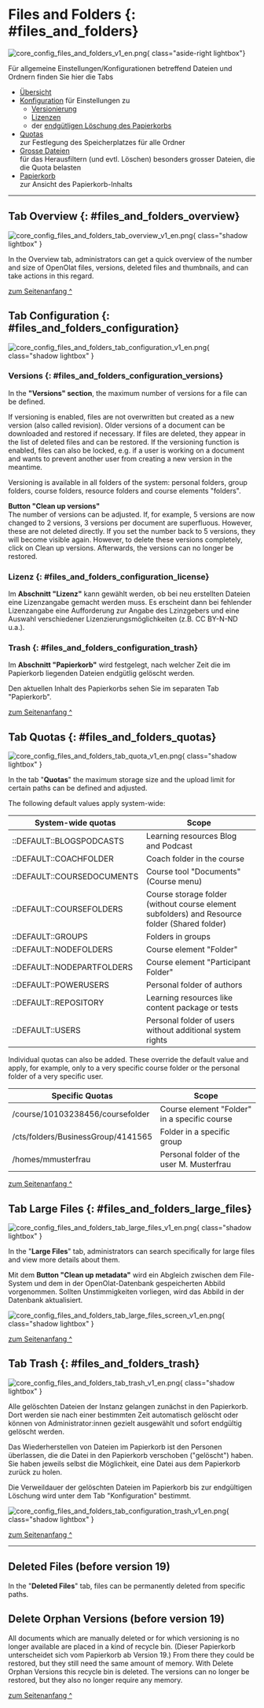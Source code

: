 # Files and Folders {: #files_and_folders}

![core_config_files_and_folders_v1_en.png](assets/core_config_files_and_folders_v1_en.png){ class="aside-right lightbox"}

Für allgemeine Einstellungen/Konfigurationen betreffend Dateien und Ordnern finden Sie hier die Tabs

* [Übersicht](Files_and_Folders.md##files_and_folders_overview)
* [Konfiguration](#files_and_folders_configuration) für Einstellungen zu
    * [Versionierung](#files_and_folders_configuration_versions)
    * [Lizenzen](#files_and_folders_configuration_license)
    * der [endgütligen Löschung des Papierkorbs](#files_and_folders_configuration_trash)
* [Quotas](#files_and_folders_quotas)<br>zur Festlegung des Speicherplatzes für alle Ordner
* [Grosse Dateien](#files_and_folders_large_files)<br>für das Herausfiltern (und evtl. Löschen) besonders grosser Dateien, die die Quota belasten
* [Papierkorb](#files_and_folders_trash)<br>zur Ansicht des Papierkorb-Inhalts

---

## Tab Overview {: #files_and_folders_overview}

![core_config_files_and_folders_tab_overview_v1_en.png](assets/core_config_files_and_folders_tab_overview_v1_en.png){ class="shadow lightbox" }

In the Overview tab, administrators can get a quick overview of the number and
size of OpenOlat files, versions, deleted files and thumbnails, and can take
actions in this regard.

[zum Seitenanfang ^](#files_and_folders)


## Tab Configuration {: #files_and_folders_configuration}

![core_config_files_and_folders_tab_configuration_v1_en.png](assets/core_config_files_and_folders_tab_configuration_v1_en.png){ class="shadow lightbox" }


### Versions {: #files_and_folders_configuration_versions}

In the **"Versions" section**, the maximum number of versions for a file can be
defined.

If versioning is enabled, files are not overwritten but created as a new
version (also called revision). Older versions of a document can be downloaded
and restored if necessary. If files are deleted, they appear in the list of
deleted files and can be restored. If the versioning function is enabled,
files can also be locked, e.g. if a user is working on a document and wants to
prevent another user from creating a new version in the meantime.

Versioning is available in all folders of the system: personal folders, group
folders, course folders, resource folders and course elements "folders".

**Button "Clean up versions"**<br>
The number of versions can be adjusted. If, for example, 5 versions are now
changed to 2 versions, 3 versions per document are superfluous. However, these
are not deleted directly. If you set the number back to 5 versions, they will
become visible again. However, to delete these versions completely, click on
Clean up versions. Afterwards, the versions can no longer be restored.


### Lizenz {: #files_and_folders_configuration_license}

Im **Abschnitt "Lizenz"** kann gewählt werden, ob bei neu erstellten Dateien eine Lizenzangabe gemacht werden muss. Es erscheint dann bei fehlender Lizenzangabe eine Aufforderung zur Angabe des Lzinzgebers und eine Auswahl verschiedener Lizenzierungsmöglichkeiten (z.B. CC BY-N-ND u.a.).


### Trash {: #files_and_folders_configuration_trash}

Im **Abschnitt "Papierkorb"** wird festgelegt, nach welcher Zeit die im Papierkorb liegenden Dateien endgütlig gelöscht werden.

Den aktuellen Inhalt des Papierkorbs sehen Sie im separaten Tab "Papierkorb".

[zum Seitenanfang ^](#files_and_folders)



## Tab Quotas {: #files_and_folders_quotas}

![core_config_files_and_folders_tab_quota_v1_en.png](assets/core_config_files_and_folders_tab_quota_v1_en.png){ class="shadow lightbox" }

In the tab "**Quotas**" the maximum storage size and the upload limit for
certain paths can be defined and adjusted.

The following default values apply system-wide:

System-wide quotas | Scope
---------|----------
::DEFAULT::BLOGSPODCASTS | Learning resources Blog and Podcast
::DEFAULT::COACHFOLDER | Coach folder in the course
::DEFAULT::COURSEDOCUMENTS | Course tool "Documents" (Course menu)
::DEFAULT::COURSEFOLDERS | Course storage folder (without course element subfolders) and Resource folder (Shared folder)
::DEFAULT::GROUPS | Folders in groups
::DEFAULT::NODEFOLDERS | Course element "Folder"
::DEFAULT::NODEPARTFOLDERS | Course element "Participant Folder"
::DEFAULT::POWERUSERS | Personal folder of authors
::DEFAULT::REPOSITORY | Learning resources like content package or tests
::DEFAULT::USERS | Personal folder of users without additional system rights

Individual quotas can also be added. These override the default value and apply, for example, only to a very specific course folder or the personal folder of a very specific user.

Specific Quotas | Scope
---------|----------
/course/10103238456/coursefolder | Course element "Folder" in a specific course
/cts/folders/BusinessGroup/4141565 | Folder in a specific group
/homes/mmusterfrau | Personal folder of the user M. Musterfrau

[zum Seitenanfang ^](#files_and_folders)



## Tab Large Files {: #files_and_folders_large_files}

![core_config_files_and_folders_tab_large_files_v1_en.png](assets/core_config_files_and_folders_tab_large_files_v1_en.png){ class="shadow lightbox" }

In the "**Large Files**" tab, administrators can search specifically for
large files and view more details about them.

Mit dem **Button "Clean up metadata"** wird ein Abgleich zwischen dem File-System und dem in der OpenOlat-Datenbank gespeicherten Abbild vorgenommen. Sollten Unstimmigkeiten vorliegen, wird das Abbild in der Datenbank aktualisiert.

![core_config_files_and_folders_tab_large_files_screen_v1_en.png](assets/core_config_files_and_folders_tab_large_files_screen_v1_en.png){ class="shadow lightbox" }

[zum Seitenanfang ^](#files_and_folders)


## Tab Trash {: #files_and_folders_trash}

![core_config_files_and_folders_tab_trash_v1_en.png](assets/core_config_files_and_folders_tab_trash_v1_en.png){ class="shadow lightbox" }

Alle gelöschten Dateien der Instanz gelangen zunächst in den Papierkorb. Dort werden sie nach einer bestimmten Zeit automatisch gelöscht oder können von Administrator:innen gezielt ausgewählt und sofort endgültig gelöscht werden.

Das Wiederherstellen von Dateien im Papierkorb ist den Personen überlassen, die die Datei in den Papierkorb verschoben ("gelöscht") haben. Sie haben jeweils selbst die Möglichkeit, eine Datei aus dem Papierkorb zurück zu holen.

Die Verweildauer der gelöschten Dateien im Papierkorb bis zur endgültigen Löschung wird unter dem Tab "Konfiguration" bestimmt.

![core_config_files_and_folders_tab_configuration_trash_v1_en.png](assets/core_config_files_and_folders_tab_configuration_trash_v1_en.png){ class="shadow lightbox" }

[zum Seitenanfang ^](#files_and_folders)


---

## Deleted Files (before version 19)

In the "**Deleted Files**" tab, files can be permanently deleted from
specific paths.

## Delete Orphan Versions (before version 19)

All documents which are manually deleted or for which versioning is no longer
available are placed in a kind of recycle bin. (Dieser Papierkorb unterscheidet sich vom Papierkorb ab Version 19.) From there they could be
restored, but they still need the same amount of memory. With Delete Orphan
Versions this recycle bin is deleted. The versions can no longer be restored,
but they also no longer require any memory. 


[zum Seitenanfang ^](#files_and_folders)


